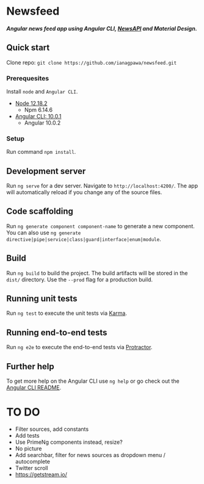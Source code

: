# Newsfeed
##### Angular news feed app using Angular CLI, [NewsAPI](https://newsapi.org/) and  Material Design.

## Quick start
Clone repo: `git clone https://github.com/ianagpawa/newsfeed.git`

### Prerequesites
Install `node` and `Angular CLI`.
* [Node 12.18.2](https://nodejs.org/en/blog/release/v12.18.2/)
    * Npm 6.14.6
* [Angular CLI: 10.0.1](https://angular.io/guide/setup-local)
    * Angular 10.0.2

### Setup
Run command `npm install`.

## Development server

Run `ng serve` for a dev server. Navigate to `http://localhost:4200/`. The app will automatically reload if you change any of the source files.

## Code scaffolding

Run `ng generate component component-name` to generate a new component. You can also use `ng generate directive|pipe|service|class|guard|interface|enum|module`.

## Build

Run `ng build` to build the project. The build artifacts will be stored in the `dist/` directory. Use the `--prod` flag for a production build.

## Running unit tests

Run `ng test` to execute the unit tests via [Karma](https://karma-runner.github.io).

## Running end-to-end tests

Run `ng e2e` to execute the end-to-end tests via [Protractor](http://www.protractortest.org/).

## Further help

To get more help on the Angular CLI use `ng help` or go check out the [Angular CLI README](https://github.com/angular/angular-cli/blob/master/README.md).

# TO DO
* Filter sources, add constants
* Add tests
* Use PrimeNg components instead, resize?
* No picture
* Add searchbar, filter for news sources as dropdown menu / autocomplete
* Twitter scroll
* https://getstream.io/
